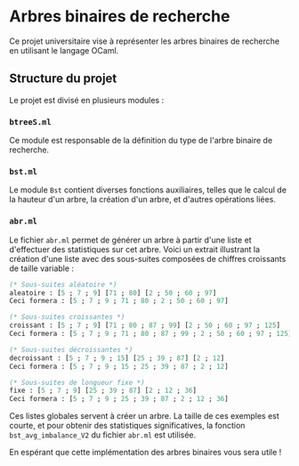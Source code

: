 # Arbres binaires de recherche

Ce projet universitaire vise à représenter les arbres binaires de recherche en utilisant le langage OCaml.

## Structure du projet

Le projet est divisé en plusieurs modules :

### `btreeS.ml`

Ce module est responsable de la définition du type de l'arbre binaire de recherche.

### `bst.ml`

Le module `Bst` contient diverses fonctions auxiliaires, telles que le calcul de la hauteur d'un arbre, la création d'un arbre, et d'autres opérations liées.

### `abr.ml`

Le fichier `abr.ml` permet de générer un arbre à partir d'une liste et d'effectuer des statistiques sur cet arbre.
Voici un extrait illustrant la création d'une liste avec des sous-suites composées de chiffres croissants de taille variable :

```ocaml
(* Sous-suites aléatoire *)
aleatoire : [5 ; 7 ; 9] [71 ; 80] [2 ; 50 ; 60 ; 97]
Ceci formera : [5 ; 7 ; 9 ; 71 ; 80 ; 2 ; 50 ; 60 ; 97]

(* Sous-suites croissantes *)
croissant : [5 ; 7 ; 9] [71 ; 80 ; 87 ; 99] [2 ; 50 ; 60 ; 97 ; 125]
Ceci formera : [5 ; 7 ; 9 ; 71 ; 80 ; 87 ; 99 ; 2 ; 50 ; 60 ; 97 ; 125]

(* Sous-suites décroissantes *)
decroissant : [5 ; 7 ; 9 ; 15] [25 ; 39 ; 87] [2 ; 12]
Ceci formera : [5 ; 7 ; 9 ; 15 ; 25 ; 39 ; 87 ; 2 ; 12]

(* Sous-suites de longueur fixe *)
fixe : [5 ; 7 ; 9] [25 ; 39 ; 87] [2 ; 12 ; 36]
Ceci formera : [5 ; 7 ; 9 ; 25 ; 39 ; 87 ; 2 ; 12 ; 36]
```

Ces listes globales servent à créer un arbre. La taille de ces exemples est courte, et pour obtenir des statistiques significatives, la fonction `bst_avg_imbalance_V2` du fichier `abr.ml` est utilisée.

En espérant que cette implémentation des arbres binaires vous sera utile !
